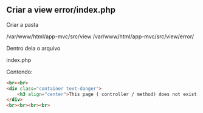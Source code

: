 ## Criar a view error/index.php

Criar a pasta

/var/www/html/app-mvc/src/view
/var/www/html/app-mvc/src/view/error/

Dentro dela o arquivo

index.php

Contendo:

```html
<br><br>
<div class="container text-danger">
    <h3 align="center">This page ( controller / method) does not exist.</h3>
</div>
<br><br><br><br>
```

